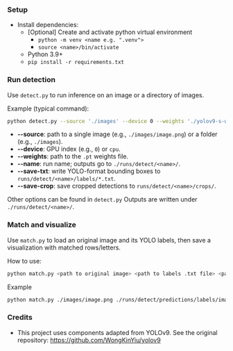 ### Setup
- Install dependencies:
  - [Optional] Create and activate python virtual environment
    - `python -m venv <name e.g. ".venv">`
    - `source <name>/bin/activate`
  - Python 3.9+
  - `pip install -r requirements.txt`

### Run detection
Use `detect.py` to run inference on an image or a directory of images.

Example (typical command):
```bash
python detect.py --source './images' --device 0 --weights './yolov9-s-wordle.pt' --name predictions --save-txt --save-crop
```

- **--source**: path to a single image (e.g., `./images/image.png`) or a folder (e.g., `./images`).
- **--device**: GPU index (e.g., `0`) or `cpu`.
- **--weights**: path to the `.pt` weights file.
- **--name**: run name; outputs go to `./runs/detect/<name>/`.
- **--save-txt**: write YOLO-format bounding boxes to `runs/detect/<name>/labels/*.txt`.
- **--save-crop**: save cropped detections to `runs/detect/<name>/crops/`.

Other options can be found in `detect.py`
Outputs are written under `./runs/detect/<name>/`.

### Match and visualize
Use `match.py` to load an original image and its YOLO labels, then save a visualization with matched rows/letters.

How to use:
```bash
python match.py <path to original image> <path to labels .txt file> <path to output visualization>
```
Example
```bash
python match.py ./images/image.png ./runs/detect/predictions/labels/image.txt ./outputs/image.png
```

### Credits
- This project uses components adapted from YOLOv9. See the original repository: https://github.com/WongKinYiu/yolov9